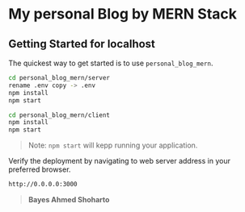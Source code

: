 # My personal Blog by MERN Stack

## Getting Started for localhost

The quickest way to get started is to use `personal_blog_mern`.

```sh
cd personal_blog_mern/server
rename .env copy -> .env
npm install
npm start
```

```sh
cd personal_blog_mern/client
npm install
npm start
```

> Note: `npm start` will kepp running your application.

Verify the deployment by navigating to web server address in
your preferred browser.

```sh
http://0.0.0.0:3000
```

> **Bayes Ahmed Shoharto**
